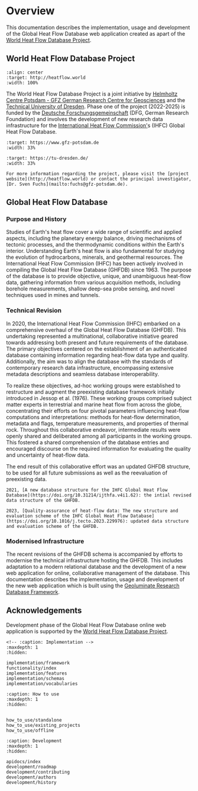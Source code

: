 # Overview

This documentation describes the implementation, usage and development of the Global Heat Flow Database web application created as apart of the [World Heat Flow Database Project](http://heatflow.world).

## World Heat Flow Database Project

```{figure} _static/logo.svg
:align: center
:target: http://heatflow.world
:width: 100%
```

The World Heat Flow Database Project is a joint initiative by [Helmholtz Centre Potsdam - GFZ German Research Centre for Geosciences](https://www.gfz-potsdam.de/en/) and the [Technical University of Dresden](https://tu-dresden.de). Phase one of the project (2022-2025) is funded by the [Deutsche Forschungsgemeinschaft](https://www.dfg.de/en/index.jsp) (DFG, German Research Foundation) and involves the development of new research data infrastructure for the [International Heat Flow Commission'](http://ihfc-iugg.org)s (IHFC) Global Heat Flow Database.


```{figure} _static/GFZ.svg
:target: https://www.gfz-potsdam.de
:width: 33%
```

```{figure} _static/TU_Dresden.svg
:target: https://tu-dresden.de/
:width: 33%
```

```{seealso}
For more information regarding the project, please visit the [project website](http://heatflow.world) or contact the principal investigator, [Dr. Sven Fuchs](mailto:fuchs@gfz-potsdam.de).
```


## Global Heat Flow Database

### Purpose and History

Studies of Earth's heat flow cover a wide range of scientific and applied aspects, including the planetary energy balance, driving mechanisms of tectonic processes, and the thermodynamic conditions within the Earth's interior. Understanding Earth's heat flow is also fundamental for studying the evolution of hydrocarbons, minerals, and geothermal resources. The International Heat Flow Commission (IHFC) has been actively involved in compiling the Global Heat Flow Database (GHFDB) since 1963. The purpose of the database is to provide objective, unique, and unambiguous heat-flow data, gathering information from various acquisition methods, including borehole measurements, shallow deep-sea probe sensing, and novel techniques used in mines and tunnels.

### Technical Revision

In 2020, the International Heat Flow Commission (IHFC) embarked on a comprehensive overhaul of the Global Heat Flow Database (GHFDB). This undertaking represented a multinational, collaborative initiative geared towards addressing both present and future requirements of the database. The primary objectives centered on the establishment of an authenticated database containing information regarding heat-flow data type and quality. Additionally, the aim was to align the database with the standards of contemporary research data infrastructure, encompassing extensive metadata descriptions and seamless database interoperability.

To realize these objectives, ad-hoc working groups were established to restructure and augment the preexisting database framework initially introduced in Jessop et al. (1976). These working groups comprised subject matter experts in terrestrial and marine heat flow from across the globe, concentrating their efforts on four pivotal parameters influencing heat-flow computations and interpretations: methods for heat-flow determination, metadata and flags, temperature measurements, and properties of thermal rock. Throughout this collaborative endeavor, intermediate results were openly shared and deliberated among all participants in the working groups. This fostered a shared comprehension of the database entries and encouraged discourse on the required information for evaluating the quality and uncertainty of heat-flow data.

The end result of this collaborative effort was an updated GHFDB structure, to be used for all future submissions as well as the reevaluation of preexisting data.

```{seealso}
2021, [A new database structure for the IHFC Global Heat Flow Database](https://doi.org/10.31214/ijthfa.v4i1.62): the intial revised data structure of the GHFDB.

2023, [Quality-assurance of heat-flow data: The new structure and evaluation scheme of the IHFC Global Heat Flow Database](https://doi.org/10.1016/j.tecto.2023.229976): updated data structure and evaluation scheme of the GHFDB.
```

### Modernised Infrastructure

The recent revisions of the GHFDB schema is accompanied by efforts to modernise the technical infrastructure hosting the GHFDB. This includes adaptation to a modern relational database and the development of a new web application for online, collaborative management of the database. This documentation describes the implementation, usage and development of the new web application which is built using the [Geoluminate Research Database Framework](https://geoluminate.github.io/geoluminate/).

## Acknowledgements

Development phase of the Global Heat Flow Database online web application is supported by the [World Heat Flow Database Project](http://heatflow.world).



```{toctree}
<!-- :caption: Implementation -->
:maxdepth: 1
:hidden:

implementation/framework
functionality/index
implementation/features
implementation/schemas
implementation/vocabularies

```

```{toctree}
:caption: How to use
:maxdepth: 1
:hidden:


how_to_use/standalone
how_to_use/existing_projects
how_to_use/offline

```

```{toctree}
:caption: Development
:maxdepth: 1
:hidden:

apidocs/index
development/roadmap
development/contributing
development/authors
development/history

```
